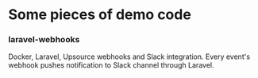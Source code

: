 # Some pieces of demo code

### laravel-webhooks

Docker, Laravel, Upsource webhooks and Slack integration. Every event's webhook pushes notification to Slack channel through Laravel.